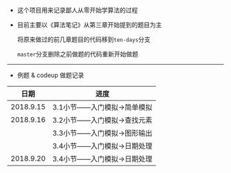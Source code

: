 * 这个项目用来记录鄙人从零开始学算法的过程

* 目前主要以《算法笔记》从第三章开始提到的题目为主

  将原来做过的前几章题目的代码移到`ten-days`分支

  `master`分支删除之前做题的代码重新开始做题

---

* 例题 & codeup 做题记录

| 日期 | 进度 | 
| :------: | :------: | 
| 2018.9.15 | 3.1小节——入门模拟->简单模拟 |
| 2018.9.16 | 3.2小节——入门模拟->查找元素 |
| | 3.3小节——入门模拟->图形输出 |
| | 3.4小节——入门模拟->日期处理 |
| 2018.9.20 | 3.4小节——入门模拟->日期处理 |
